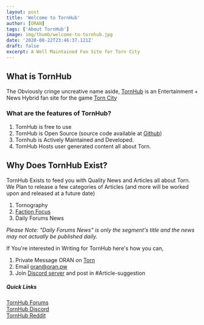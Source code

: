 ```yaml
---
layout: post
title: 'Welcome to TornHub'
author: [ORAN]
tags: ['About TornHub']
image: img/thumb/welcome-to-tornhub.jpg
date: '2020-08-22T23:46:37.121Z'
draft: false
excerpt: A Well Maintained Fan Site for Torn City
---
```


## What is TornHub
The Obviously cringe uncreative name aside, [TornHub](https://torn.oran.pw) is an Entertainment + News Hybrid fan site for the game [Torn City](https://torn.com)

### What are the features of TornHub?  

1. TornHub is free to use
2. TornHub is Open Source (source code available at [Github](https://github.com))
3. Tornhub is Actively Maintained and Developed.
4. TornHub Hosts user generated content all about Torn.

## Why Does TornHub Exist?
TornHub Exists to feed you with Quality News and Articles all about Torn.
We Plan to release a few categories of Articles (and more will be worked upon and released at a future date)

1. Tornography
2. [Faction Focus](../tags/faction-focus/)
3. Daily Forums News  

_Please Note: "Daily Forums News" is only the segment's title and the news may not actually be published daily._

If You're interested in Writing for TornHub here's how you can,

1. Private Message ORAN on [Torn](https://www.torn.com/profiles.php?XID=1778676)
2. Email [oran@oran.pw](mailto:oran@oran.pw)
3. Join [Discord server](https://discord.gg/yvNCTXB) and post in #Article-suggestion


##### Quick Links

[TornHub Forums](https://torn.com/forums.php)  
[TornHub Discord](https://discord.gg/yvNCTXB)  
[TornHub Reddit](https://reddit.com/r/tornhub)  
<!-- addthis button -->
<script type="text/javascript" src="//s7.addthis.com/js/300/addthis_widget.js#pubid=ra-5f4102e8d08c3a7f"></script>
